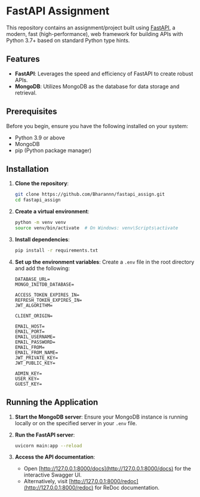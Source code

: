 # FastAPI Assignment

This repository contains an assignment/project built using [FastAPI](https://fastapi.tiangolo.com/), a modern, fast (high-performance), web framework for building APIs with Python 3.7+ based on standard Python type hints.

## Features

- **FastAPI**: Leverages the speed and efficiency of FastAPI to create robust APIs.
- **MongoDB**: Utilizes MongoDB as the database for data storage and retrieval.

## Prerequisites

Before you begin, ensure you have the following installed on your system:

- Python 3.9 or above
- MongoDB
- pip (Python package manager)

## Installation

1. **Clone the repository**:
   ```bash
   git clone https://github.com/Bharannn/fastapi_assign.git
   cd fastapi_assign
   ```

2. **Create a virtual environment**:
   ```bash
   python -m venv venv
   source venv/bin/activate  # On Windows: venv\Scripts\activate
   ```

3. **Install dependencies**:
   ```bash
   pip install -r requirements.txt
   ```

4. **Set up the environment variables**:
   Create a `.env` file in the root directory and add the following:
   ```env
   DATABASE_URL=
   MONGO_INITDB_DATABASE=
   
   ACCESS_TOKEN_EXPIRES_IN=
   REFRESH_TOKEN_EXPIRES_IN=
   JWT_ALGORITHM=
   
   CLIENT_ORIGIN=
   
   EMAIL_HOST=
   EMAIL_PORT=
   EMAIL_USERNAME=
   EMAIL_PASSWORD=
   EMAIL_FROM=
   EMAIL_FROM_NAME=
   JWT_PRIVATE_KEY=
   JWT_PUBLIC_KEY=
   
   ADMIN_KEY=
   USER_KEY=
   GUEST_KEY=
   ```

## Running the Application

1. **Start the MongoDB server**:
   Ensure your MongoDB instance is running locally or on the specified server in your `.env` file.

2. **Run the FastAPI server**:
   ```bash
   uvicorn main:app --reload
   ```

3. **Access the API documentation**:
   - Open [http://127.0.0.1:8000/docs](http://127.0.0.1:8000/docs) for the interactive Swagger UI.
   - Alternatively, visit [http://127.0.0.1:8000/redoc](http://127.0.0.1:8000/redoc) for ReDoc documentation.

